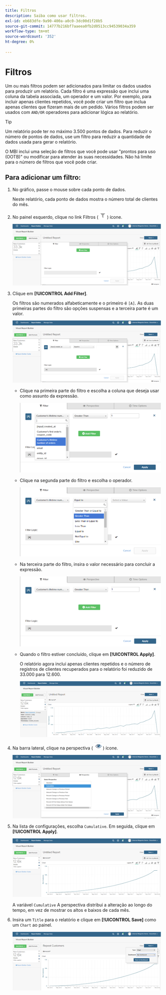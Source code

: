 ```yaml
---
title: Filtros
description: Saiba como usar filtros.
exl-id: eb683dfe-9a90-400a-a0c0-3dc00d1f28b5
source-git-commit: 14777b216bf7aaeea0fb2d0513cc94539034a359
workflow-type: tm+mt
source-wordcount: '352'
ht-degree: 0%

---
```


# Filtros

Um ou mais filtros podem ser adicionados para limitar os dados usados para produzir um relatório. Cada filtro é uma expressão que inclui uma coluna da tabela associada, um operador e um valor. Por exemplo, para incluir apenas clientes repetidos, você pode criar um filtro que inclua apenas clientes que fizeram mais de um pedido. Vários filtros podem ser usados com `AND/OR` operadores para adicionar lógica ao relatório.

>[!TIP]
>
>Um relatório pode ter no máximo 3.500 pontos de dados. Para reduzir o número de pontos de dados, use um filtro para reduzir a quantidade de dados usada para gerar o relatório.

O MBI inclui uma seleção de filtros que você pode usar &quot;prontos para uso (OOTB)&quot; ou modificar para atender às suas necessidades. Não há limite para o número de filtros que você pode criar.

## Para adicionar um filtro:

1. No gráfico, passe o mouse sobre cada ponto de dados.

   Neste relatório, cada ponto de dados mostra o número total de clientes do mês.

1. No painel esquerdo, clique no link Filtros (![](../../assets/magento-bi-btn-filter.png)) ícone.

   ![Adicionar filtro](../../assets/magento-bi-report-builder-filter-add.png)

1. Clique em **[!UICONTROL Add Filter]**.

   Os filtros são numerados alfabeticamente e o primeiro é `[A]`. As duas primeiras partes do filtro são opções suspensas e a terceira parte é um valor.

   ![](../../assets/magento-bi-report-builder-filter-add-a.png)

   * Clique na primeira parte do filtro e escolha a coluna que deseja usar como assunto da expressão.

      ![Escolher a primeira parte do filtro](../../assets/magento-bi-report-builder-filter-part1.png)

   * Clique na segunda parte do filtro e escolha o operador.

      ![Escolher o operador](../../assets/magento-bi-report-builder-filter-part2.png)

   * Na terceira parte do filtro, insira o valor necessário para concluir a expressão.

      ![Insira o valor](../../assets/magento-bi-report-builder-filter-part3.png)

   * Quando o filtro estiver concluído, clique em **[!UICONTROL Apply]**.

      O relatório agora inclui apenas clientes repetidos e o número de registros de clientes recuperados para o relatório foi reduzido de 33.000 para 12.600.

      ![Relatório Filtrado](../../assets/magento-bi-report-builder-filter-report.png)<!--{: .zoom}-->

1. Na barra lateral, clique na perspectiva ( ![](../../assets/magento-bi-btn-perspective.png)) ícone.

   ![Perspectiva](../../assets/magento-bi-report-builder-filter-perspective.png)<!--{: .zoom}-->

1. Na lista de configurações, escolha `Cumulative`. Em seguida, clique em **[!UICONTROL Apply]**.

   ![Perspectiva Cumulativa](../../assets/magento-bi-report-builder-filter-perspective-cumulative.png)

   A variável `Cumulative` A perspectiva distribui a alteração ao longo do tempo, em vez de mostrar os altos e baixos de cada mês.

1. Insira um `Title` para o relatório e clique em **[!UICONTROL Save]** como um `Chart` ao painel.

   ![Salvar no painel](../../assets/magento-bi-report-builder-filter-perspective-cumulative-save.png)

